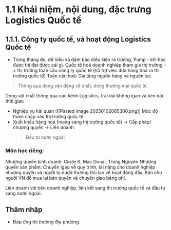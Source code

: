 # 1.1 Khái niệm, nội dung, đặc trưng Logistics Quốc tế
## 1.1.1. Công ty quốc tế, và hoạt động Logistics Quốc tế
- Trong thang đo, để hiểu và đảm bảo điều kiện ra trường, Pump - khi học được thì đạt được cái gì.
Quốc tế hoá doanh nghiệp tham gia thị trường -> thị trường toàn cầu công ty quốc tế (hỗ trợ việc đưa hàng hoá ra thị trường quốc tế)
Toàn cầu hoá: Gia tăng nguồn hàng và nguồn lực.
> Thông qua dòng vận động về chất, dòng thương mại quốc tế.

Dòng vật chất thông qua các kênh Logistics, trải dài không igan và kéo dài thời gian
- Nghiệp vụ hải quan
![[Pasted image 20250102085300.png]]
Mức độ thâm nhập vào thị trường quốc tế:
- Xuất khẩu hàng hoá (mang sang thị trường quốc tế) -> Cấp phép/ nhượng quyền -> Liên doanh.
  > Đầu tư nước ngoài
### Môn học riêng:
Nhượng quyền kinh doanh: Circle K, Mac Donal, Trung Nguyên
Nhượng quyền sản phẩm: Chuyển igao về quy trình, tài năng cho doanh nghiệp nhượng  quyền và người ta dượd thưởng thù lao về hoạt động đấy. 
	Bán cho người VN để mua lại bản quyền và chuyển giao bằng phí.

Liên doanh với bên doanh nghiệp, liên kết sang thị trường quốc tế và đầu tư sang nước ngoài. 

## Thâm nhập
- Đáp ứng thị thường địa phương.